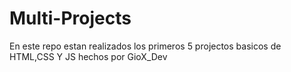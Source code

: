 # Multi-Projects
En este repo estan realizados los primeros 5 projectos basicos de HTML,CSS Y JS  hechos por GioX_Dev
